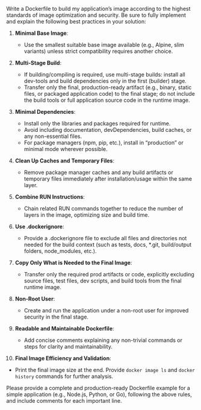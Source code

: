 Write a Dockerfile to build my application’s image according to the highest standards of image optimization and security. Be sure to fully implement and explain the following best practices in your solution:

1. **Minimal Base Image**:  
   - Use the smallest suitable base image available (e.g., Alpine, slim variants) unless strict compatibility requires another choice.

2. **Multi-Stage Build**:  
   - If building/compiling is required, use multi-stage builds: install all dev-tools and build dependencies only in the first (builder) stage.
   - Transfer only the final, production-ready artifact (e.g., binary, static files, or packaged application code) to the final stage; do not include the build tools or full application source code in the runtime image.

3. **Minimal Dependencies**:  
   - Install only the libraries and packages required for runtime.
   - Avoid including documentation, devDependencies, build caches, or any non-essential files.
   - For package managers (npm, pip, etc.), install in “production” or minimal mode wherever possible.

4. **Clean Up Caches and Temporary Files**:  
   - Remove package manager caches and any build artifacts or temporary files immediately after installation/usage within the same layer.

5. **Combine RUN Instructions**:  
   - Chain related RUN commands together to reduce the number of layers in the image, optimizing size and build time.

6. **Use .dockerignore**:  
   - Provide a .dockerignore file to exclude all files and directories not needed for the build context (such as tests, docs, *.git, build/output folders, node_modules, etc.).

7. **Copy Only What is Needed to the Final Image**:  
   - Transfer only the required prod artifacts or code, explicitly excluding source files, test files, dev scripts, and build tools from the final runtime image.

8. **Non-Root User**:  
   - Create and run the application under a non-root user for improved security in the final stage.

9. **Readable and Maintainable Dockerfile**:  
   - Add concise comments explaining any non-trivial commands or steps for clarity and maintainability.

10. **Final Image Efficiency and Validation**:  
   - Print the final image size at the end. Provide `docker image ls` and `docker history` commands for further analysis.

Please provide a complete and production-ready Dockerfile example for a simple application (e.g., Node.js, Python, or Go), following the above rules, and include comments for each important line.
